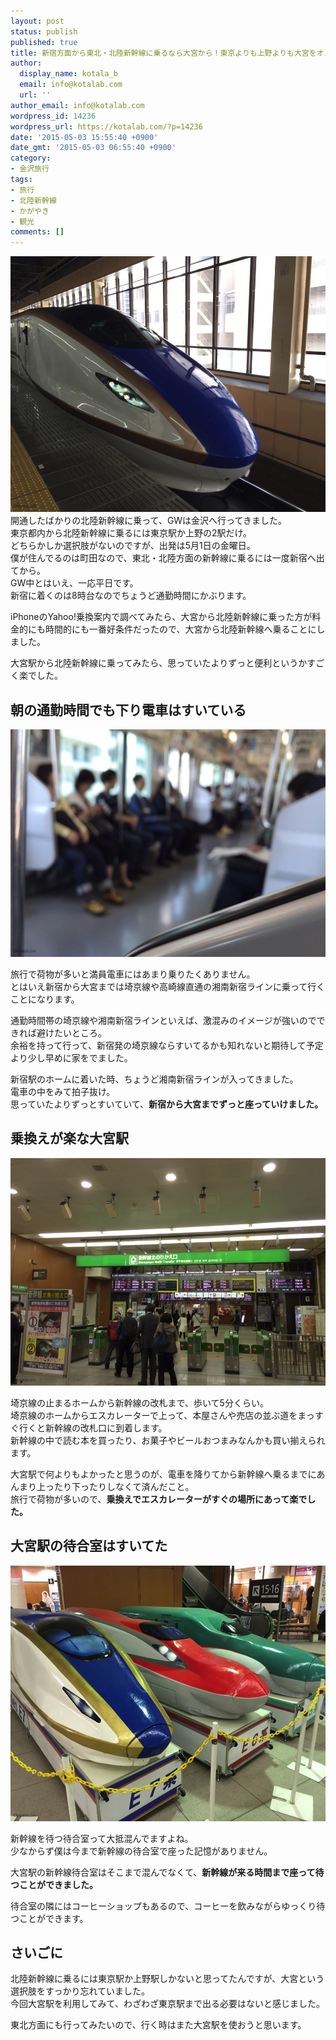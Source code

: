 ```yaml
---
layout: post
status: publish
published: true
title: 新宿方面から東北・北陸新幹線に乗るなら大宮から！東京よりも上野よりも大宮をオススメする理由
author:
  display_name: kotala_b
  email: info@kotalab.com
  url: ''
author_email: info@kotalab.com
wordpress_id: 14236
wordpress_url: https://kotalab.com/?p=14236
date: '2015-05-03 15:55:40 +0900'
date_gmt: '2015-05-03 06:55:40 +0900'
category:
- 金沢旅行
tags:
- 旅行
- 北陸新幹線
- かがやき
- 観光
comments: []
---
```

<p><img src="/wp-content/uploads/2015/05/hokuriku-shinkansen-from-oomiya_20150503_01.jpg" alt="Hokuriku shinkansen from oomiya 20150503 01" width="546" height ="409" class="aligncenter size-large" /><br />
開通したばかりの北陸新幹線に乗って、GWは金沢へ行ってきました。<br />
東京都内から北陸新幹線に乗るには東京駅か上野の2駅だけ。<br />
どちらかしか選択肢がないのですが、出発は5月1日の金曜日。<br />
僕が住んでるのは町田なので、東北・北陸方面の新幹線に乗るには一度新宿へ出てから。<br />
GW中とはいえ、一応平日です。<br />
新宿に着くのは8時台なのでちょうど通勤時間にかぶります。</p>
<p>iPhoneのYahoo!乗換案内で調べてみたら、大宮から北陸新幹線に乗った方が料金的にも時間的にも一番好条件だったので、大宮から北陸新幹線へ乗ることにしました。</p>
<p>大宮駅から北陸新幹線に乗ってみたら、思っていたよりずっと便利というかすごく楽でした。</p>
<!--more-->
<h2>朝の通勤時間でも下り電車はすいている</h2>
<p><img src="/wp-content/uploads/2015/05/hokuriku-shinkansen-from-oomiya_20150503_02.jpg" alt="Hokuriku shinkansen from oomiya 20150503 02" width="546" height ="364" class="aligncenter size-large" /></p>
<p>旅行で荷物が多いと満員電車にはあまり乗りたくありません。<br />
とはいえ新宿から大宮までは埼京線や高崎線直通の湘南新宿ラインに乗って行くことになります。</p>
<p>通勤時間帯の埼京線や湘南新宿ラインといえば、激混みのイメージが強いのでできれば避けたいところ。<br />
余裕を持って行って、新宿発の埼京線ならすいてるかも知れないと期待して予定より少し早めに家をでました。</p>
<p>新宿駅のホームに着いた時、ちょうど湘南新宿ラインが入ってきました。<br />
電車の中をみて拍子抜け。<br />
思っていたよりずっとすいていて、<strong>新宿から大宮までずっと座っていけました。</strong></p>
<h2>乗換えが楽な大宮駅</h2>
<p><img src="/wp-content/uploads/2015/05/hokuriku-shinkansen-from-oomiya_20150503_04.jpg" alt="Hokuriku shinkansen from oomiya 20150503 04" width="546" height ="364" class="aligncenter size-large" /></p>
<p>埼京線の止まるホームから新幹線の改札まで、歩いて5分くらい。<br />
埼京線のホームからエスカレーターで上って、本屋さんや売店の並ぶ道をまっすぐ行くと新幹線の改札口に到着します。<br />
新幹線の中で読む本を買ったり、お菓子やビールおつまみなんかも買い揃えられます。</p>
<p>大宮駅で何よりもよかったと思うのが、電車を降りてから新幹線へ乗るまでにあんまり上ったり下ったりしなくて済んだこと。<br />
旅行で荷物が多いので、<strong>乗換えでエスカレーターがすぐの場所にあって楽でした。</strong></p>
<h2>大宮駅の待合室はすいてた</h2>
<p><img src="/wp-content/uploads/2015/05/hokuriku-shinkansen-from-oomiya_20150503_03.jpg" alt="Hokuriku shinkansen from oomiya 20150503 03" width="546" height ="409" class="aligncenter size-large" /></p>
<p>新幹線を待つ待合室って大抵混んでますよね。<br />
少なからず僕は今まで新幹線の待合室で座った記憶がありません。</p>
<p>大宮駅の新幹線待合室はそこまで混んでなくて、<strong>新幹線が来る時間まで座って待つことができました。</strong></p>
<p>待合室の隣にはコーヒーショップもあるので、コーヒーを飲みながらゆっくり待つことができます。</p>
<h2>さいごに</h2>
<p>北陸新幹線に乗るには東京駅か上野駅しかないと思ってたんですが、大宮という選択肢をすっかり忘れていました。<br />
今回大宮駅を利用してみて、わざわざ東京駅まで出る必要はないと感じました。</p>
<p>東北方面にも行ってみたいので、行く時はまた大宮駅を使おうと思います。</p>
